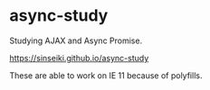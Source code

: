 # async-study
Studying AJAX and Async Promise.

https://sinseiki.github.io/async-study

These are able to work on IE 11 because of polyfills.

